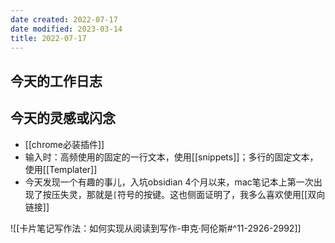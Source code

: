 ```yaml
---
date created: 2022-07-17
date modified: 2023-03-14
title: 2022-07-17
---
```


## 今天的工作日志

## 今天的灵感或闪念

- [[chrome必装插件]]
- 输入时：高频使用的固定的一行文本，使用[[snippets]]；多行的固定文本，使用[[Templater]]
- 今天发现一个有趣的事儿，入坑obsidian 4个月以来，mac笔记本上第一次出现了按压失灵，那就是`[`符号的按键。这也侧面证明了，我多么喜欢使用[[双向链接]]

![[卡片笔记写作法：如何实现从阅读到写作-申克·阿伦斯#^11-2926-2992]]
